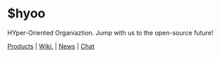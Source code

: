 # $hyoo

HYper-Oriented Organiaztion. Jump with us to the open-source future!

[Products](https://idea.hyoo.ru/#!person=4ynowz_qskrm7) | [Wiki.](https://github.com/hyoo-ru/hyoo.ru/wiki) | [News](https://t.me/mol_news) | [Chat](https://t.me/mam_mol)
